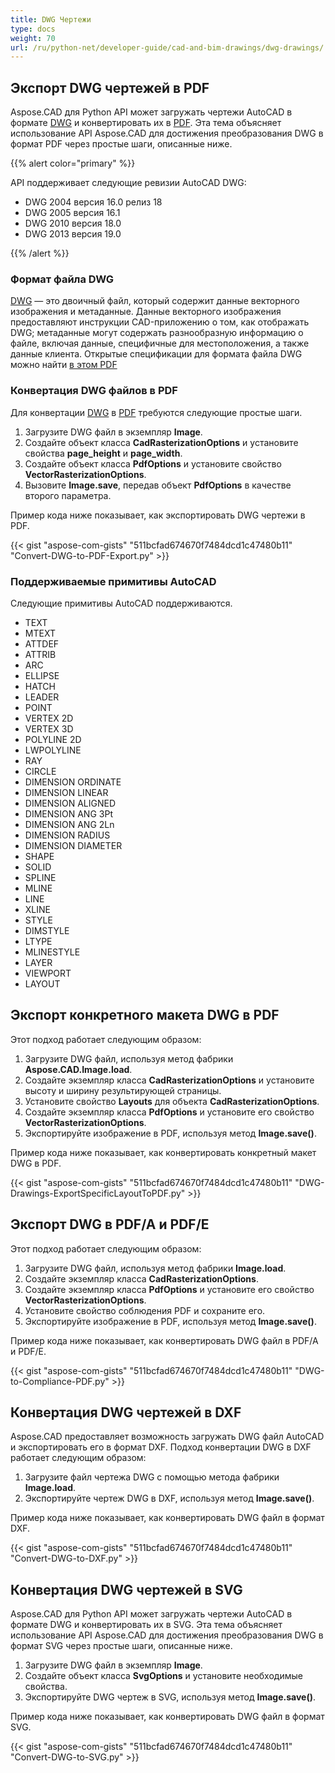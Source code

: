 ```yaml
---
title: DWG Чертежи
type: docs
weight: 70
url: /ru/python-net/developer-guide/cad-and-bim-drawings/dwg-drawings/
---
```


## **Экспорт DWG чертежей в PDF**

Aspose.CAD для Python API может загружать чертежи AutoCAD в формате [DWG](https://docs.fileformat.com/cad/dwg/) и конвертировать их в [PDF](https://docs.fileformat.com/pdf/). Эта тема объясняет использование API Aspose.CAD для достижения преобразования DWG в формат PDF через простые шаги, описанные ниже.

{{% alert color="primary" %}}

API поддерживает следующие ревизии AutoCAD DWG:

- DWG 2004 версия 16.0 релиз 18
- DWG 2005 версия 16.1
- DWG 2010 версия 18.0
- DWG 2013 версия 19.0

{{% /alert %}}

### **Формат файла DWG**

[DWG](https://docs.fileformat.com/cad/dwg/) — это двоичный файл, который содержит данные векторного изображения и метаданные. Данные векторного изображения предоставляют инструкции CAD-приложению о том, как отображать DWG; метаданные могут содержать разнообразную информацию о файле, включая данные, специфичные для местоположения, а также данные клиента. Открытые спецификации для формата файла DWG можно найти [в этом PDF](http://opendesign.com/files/guestdownloads/OpenDesign_Specification_for_.dwg_files.pdf)

### **Конвертация DWG файлов в PDF**

Для конвертации [DWG](https://docs.fileformat.com/cad/dwg/) в [PDF](https://docs.fileformat.com/pdf/) требуются следующие простые шаги.

1. Загрузите DWG файл в экземпляр **Image**.
1. Создайте объект класса **CadRasterizationOptions** и установите свойства **page_height** и **page_width**.
1. Создайте объект класса **PdfOptions** и установите свойство **VectorRasterizationOptions**.
1. Вызовите **Image.save**, передав объект **PdfOptions** в качестве второго параметра.

Пример кода ниже показывает, как экспортировать DWG чертежи в PDF.

{{< gist "aspose-com-gists" "511bcfad674670f7484dcd1c47480b11" "Convert-DWG-to-PDF-Export.py" >}}

### **Поддерживаемые примитивы AutoCAD**

Следующие примитивы AutoCAD поддерживаются.

- TEXT
- MTEXT
- ATTDEF
- ATTRIB
- ARC
- ELLIPSE
- HATCH
- LEADER
- POINT
- VERTEX 2D
- VERTEX 3D
- POLYLINE 2D
- LWPOLYLINE
- RAY
- CIRCLE
- DIMENSION ORDINATE
- DIMENSION LINEAR
- DIMENSION ALIGNED
- DIMENSION ANG 3Pt
- DIMENSION ANG 2Ln
- DIMENSION RADIUS
- DIMENSION DIAMETER
- SHAPE
- SOLID
- SPLINE
- MLINE
- LINE
- XLINE
- STYLE
- DIMSTYLE
- LTYPE
- MLINESTYLE
- LAYER
- VIEWPORT
- LAYOUT

## **Экспорт конкретного макета DWG в PDF**

Этот подход работает следующим образом:

1. Загрузите DWG файл, используя метод фабрики **Aspose.CAD.Image.load**.
1. Создайте экземпляр класса **CadRasterizationOptions** и установите высоту и ширину результирующей страницы.
1. Установите свойство **Layouts** для объекта **CadRasterizationOptions**.
1. Создайте экземпляр класса **PdfOptions** и установите его свойство **VectorRasterizationOptions**.
1. Экспортируйте изображение в PDF, используя метод **Image.save()**.

Пример кода ниже показывает, как конвертировать конкретный макет DWG в PDF.

{{< gist "aspose-com-gists" "511bcfad674670f7484dcd1c47480b11" "DWG-Drawings-ExportSpecificLayoutToPDF.py" >}}

## **Экспорт DWG в PDF/A и PDF/E**

Этот подход работает следующим образом:

1. Загрузите DWG файл, используя метод фабрики **Image.load**.
1. Создайте экземпляр класса **CadRasterizationOptions**.
1. Создайте экземпляр класса **PdfOptions** и установите его свойство **VectorRasterizationOptions**.
1. Установите свойство соблюдения PDF и сохраните его.
1. Экспортируйте изображение в PDF, используя метод **Image.save()**.

Пример кода ниже показывает, как конвертировать DWG файл в PDF/A и PDF/E.

{{< gist "aspose-com-gists" "511bcfad674670f7484dcd1c47480b11" "DWG-to-Compliance-PDF.py" >}}

## **Конвертация DWG чертежей в DXF**

Aspose.CAD предоставляет возможность загружать DWG файл AutoCAD и экспортировать его в формат DXF. Подход конвертации DWG в DXF работает следующим образом:

1. Загрузите файл чертежа DWG с помощью метода фабрики **Image.load**.
1. Экспортируйте чертеж DWG в DXF, используя метод **Image.save()**.

Пример кода ниже показывает, как конвертировать DWG файл в формат DXF.

{{< gist "aspose-com-gists" "511bcfad674670f7484dcd1c47480b11" "Convert-DWG-to-DXF.py" >}}

## **Конвертация DWG чертежей в SVG**

Aspose.CAD для Python API может загружать чертежи AutoCAD в формате DWG и конвертировать их в SVG. Эта тема объясняет использование API Aspose.CAD для достижения преобразования DWG в формат SVG через простые шаги, описанные ниже.

1. Загрузите DWG файл в экземпляр **Image**.
1. Создайте объект класса **SvgOptions** и установите необходимые свойства.
1. Экспортируйте DWG чертеж в SVG, используя метод **Image.save()**.

Пример кода ниже показывает, как конвертировать DWG файл в формат SVG.

{{< gist "aspose-com-gists" "511bcfad674670f7484dcd1c47480b11" "Convert-DWG-to-SVG.py" >}}
